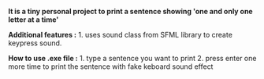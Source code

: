 **It is a tiny personal project to print a sentence showing 'one and only one letter at a time'**

**Additional features :**
    1. uses sound class from SFML library to create keypress sound.

**How to use .exe file :**
    1. type a sentence you want to print
    2. press enter one more time to print the sentence with fake keboard sound effect

